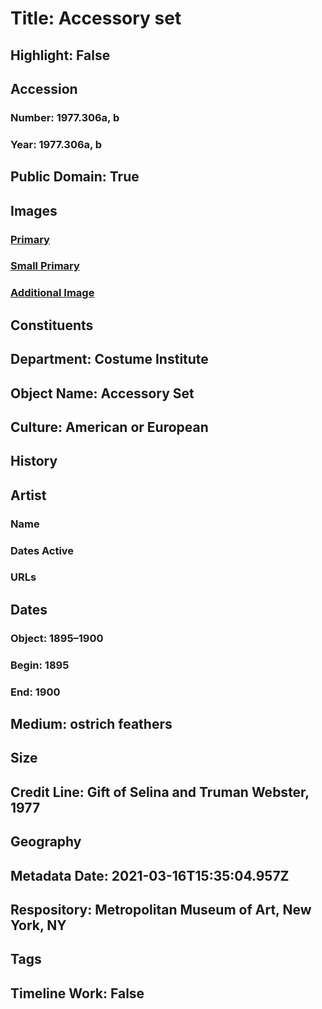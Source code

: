 # Title: Accessory set
## Highlight: False
## Accession
### Number: 1977.306a, b
### Year: 1977.306a, b
## Public Domain: True
## Images
### [Primary](https://images.metmuseum.org/CRDImages/ci/original/1977.306a.jpg)
### [Small Primary](https://images.metmuseum.org/CRDImages/ci/web-large/1977.306a.jpg)
### [Additional Image](https://images.metmuseum.org/CRDImages/ci/original/1977.306b.jpg)
## Constituents
## Department: Costume Institute
## Object Name: Accessory Set
## Culture: American or European
## History
## Artist
### Name
### Dates Active
### URLs
## Dates
### Object: 1895–1900
### Begin: 1895
### End: 1900
## Medium: ostrich feathers
## Size
## Credit Line: Gift of Selina and Truman Webster, 1977
## Geography
## Metadata Date: 2021-03-16T15:35:04.957Z
## Respository: Metropolitan Museum of Art, New York, NY
## Tags
## Timeline Work: False